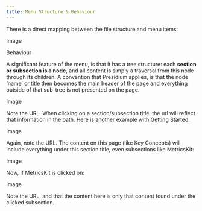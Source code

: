 ```yaml
---
title: Menu Structure & Behaviour
---
```


There is a direct mapping between the file structure and menu items:

Image

Behaviour

A significant feature of the menu, is that it has a tree structure: each **section or subsection is a node**, and all content is simply a traversal from this node through its children. A convention that Presidium applies, is that the node ‘name’ or title then becomes the main header of the page and everything outside of that sub-tree is not presented on the page.

Image

Note the URL. When clicking on a section/subsection title, the url will reflect that information in the path. Here is another example with Getting Started.

Image

Again, note the URL. The content on this page (like Key Concepts) will include everything under this section title, even subsections like MetricsKit:

Image

Now, if MetricsKit is clicked on:

Image

Note the URL, and that the content here is only that content found under the clicked subsection.
